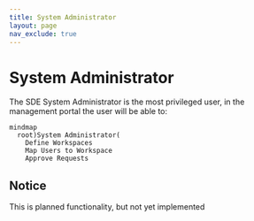 ```yaml
---
title: System Administrator
layout: page
nav_exclude: true
---
```


# System Administrator
The SDE System Administrator is the most privileged user, in the management portal the user will be able to:

```mermaid
mindmap
  root)System Administrator(
    Define Workspaces
    Map Users to Workspace
    Approve Requests
```

## Notice
This is planned functionality, but not yet implemented